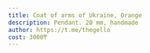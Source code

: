 ```yaml
---
title: Coat of arms of Ukraine, Orange
description: Pendant. 20 mm, handmade
author: https://t.me/thegello
cost: 3000₸
---
```

